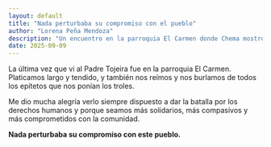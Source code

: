 ```yaml
---
layout: default
title: "Nada perturbaba su compromiso con el pueblo"
author: "Lorena Peña Mendoza"
description: "Un encuentro en la parroquia El Carmen donde Chema mostró su alegría y firme compromiso con los derechos humanos y su pueblo."
date: 2025-09-09
---
```


La última vez que vi al Padre Tojeira fue en la parroquia El Carmen. Platicamos largo y tendido, y también nos reímos y nos burlamos de todos los epítetos que nos ponían los troles.  

Me dio mucha alegría verlo siempre dispuesto a dar la batalla por los derechos humanos y porque seamos más solidarios, más compasivos y más comprometidos con la comunidad.  

**Nada perturbaba su compromiso con este pueblo.**
